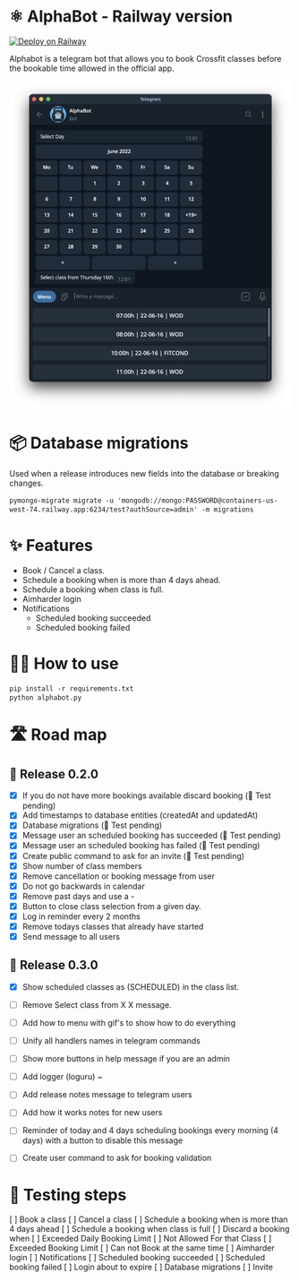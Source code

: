 # ⚛️ AlphaBot - Railway version
[![Deploy on Railway](https://railway.app/button.svg)](https://railway.app/new/template/1lUfdC?referralCode=77g3LA)

Alphabot is a telegram bot that allows you to book Crossfit classes before the bookable time allowed in the official app.

![](./assets/alphabot.png)


# 📦 Database migrations

Used when a release introduces new fields into the database or breaking changes.
```
pymongo-migrate migrate -u 'mongodb://mongo:PASSWORD@containers-us-west-74.railway.app:6234/test?authSource=admin' -m migrations
````


# ✨ Features

- Book / Cancel a class.
- Schedule a booking when is more than 4 days ahead.
- Schedule a booking when class is full.
- Aimharder login
- Notifications
    - Scheduled booking succeeded
    - Scheduled booking failed


# 💁‍♀️ How to use

```
pip install -r requirements.txt
python alphabot.py
```

# 🛣️ Road map

## 🔖 Release 0.2.0
- [X] If you do not have more bookings available discard booking (🧪 Test pending)
- [X] Add timestamps to database entities (createdAt and updatedAt)
- [X] Database migrations (🧪 Test pending)
- [X] Message user an scheduled booking has succeeded (🧪 Test pending)
- [X] Message user an scheduled booking has failed (🧪 Test pending)
- [X] Create public command to ask for an invite (🧪 Test pending)
- [X] Show number of class members
- [X] Remove cancellation or booking message from user
- [X] Do not go backwards in calendar
- [X] Remove past days and use a - 
- [X] Button to close class selection from a given day. 
- [X] Log in reminder every 2 months
- [X] Remove todays classes that already have started
- [X] Send message to all users

## 🔖 Release 0.3.0
- [X] Show scheduled classes as (SCHEDULED) in the class list.
- [ ] Remove Select class from X X message.
- [ ] Add how to menu with gif's to show how to do everything
- [ ] Unify all handlers names in telegram commands
- [ ] Show more buttons in help message if you are an admin
- [ ] Add logger (loguru) ~
- [ ] Add release notes message to telegram users
- [ ] Add how it works notes for new users
- [ ] Reminder of today and 4 days scheduling bookings every morning (4 days) with a button to disable this message
- [ ] Create user command to ask for booking validation


# 🧪 Testing steps
[ ] Book a class
[ ] Cancel a class
[ ] Schedule a booking when is more than 4 days ahead
[ ] Schedule a booking when class is full
[ ] Discard a booking when 
    [ ] Exceeded Daily Booking Limit
    [ ] Not Allowed For that Class
    [ ] Exceeded Booking Limit
    [ ] Can not Book at the same time
[ ] Aimharder login
[ ] Notifications
    [ ] Scheduled booking succeeded
    [ ] Scheduled booking failed
    [ ] Login about to expire
[ ] Database migrations
[ ] Invite
